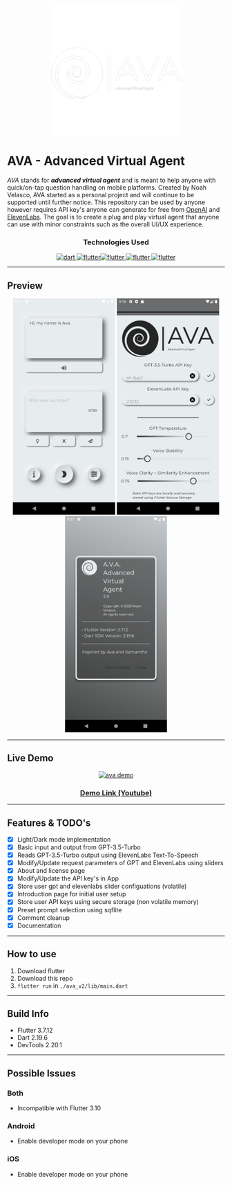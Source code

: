 <p align="center">
<img src="./assets/images/splash.png" alt="Alternative text" title="Image title" height="300"/>
</p>

# AVA - Advanced Virtual Agent

*AVA* stands for ***advanced virtual agent*** and is meant to help anyone with quick/on-tap question handling on mobile platforms. Created by Noah Velasco, AVA started as a personal project and will continue to be supported until further notice. This repository can be used by anyone however requires API key's anyone can generate for free from [OpenAI](https://platform.openai.com/account/api-keys) and [ElevenLabs](https://docs.elevenlabs.io/authentication/01-xi-api-key). The goal is to create a plug and play virtual agent that anyone can use with minor constraints such as the overall UI/UX experience.


<h3 align="center">Technologies Used</h3>
<p align="center">
<a href="https://dart.dev" target="_blank" rel="noreferrer"> <img src="https://www.vectorlogo.zone/logos/dartlang/dartlang-icon.svg" alt="dart" width="40" height="40"/>
<a href="https://flutter.dev" target="_blank" rel="noreferrer"><img src="https://www.vectorlogo.zone/logos/flutterio/flutterio-icon.svg" alt="flutter" width="40" height="40"/></a><a href="https://beta.elevenlabs.io/" target="_blank" rel="noreferrer"><img src="https://upload.wikimedia.org/wikipedia/commons/9/99/Eleven_Labs.png" alt="flutter" height="40"/></a><a href="https://openai.com/blog/chatgpt" target="_blank" rel="noreferrer"> <img src="https://i.insider.com/63ef9e660270b1001984d9ce?width=1300&format=jpeg&auto=webp" alt="flutter" height="40"/></a><a href="https://pub.dev/packages/sqflite" target="_blank" rel="noreferrer"> <img src="https://www.vectorlogo.zone/logos/sqlite/sqlite-ar21.svg" alt="flutter" height="40"/></a>
</p>


---
## Preview
<p align="center">
<img src=".\app_screenshots\home.png" alt="flutter" height="500"/>
<img src=".\app_screenshots\settings.png" alt="flutter" height="500"/>
<img src=".\app_screenshots\credits.png" alt="flutter" height="500"/>
</p>


---
## Live Demo

<p align =center>
<a href = "https://youtu.be/Li2T6gfwauY"><img src="https://i.ytimg.com/an_webp/Li2T6gfwauY/mqdefault_6s.webp?du=3000&sqp=CJKotKQG&rs=AOn4CLDSNZgVQnij7Slvgi13fq0sy_QljA" alt="ava demo" height="200"/></a>

<h3 align = center><a href = "https://youtu.be/Li2T6gfwauY">Demo Link (Youtube)</a></h3>

</p>

---
## Features & TODO's
- [x] Light/Dark mode implementation
- [x] Basic input and output from GPT-3.5-Turbo
- [x] Reads GPT-3.5-Turbo output using ElevenLabs Text-To-Speech
- [x] Modify/Update request parameters of GPT and ElevenLabs using sliders
- [x] About and license page
- [x] Modify/Update the API key's in App
- [x] Store user gpt and elevenlabs slider configuations (volatile)
- [x] Introduction page for initial user setup
- [x] Store user API keys using secure storage (non volatile memory)
- [x] Preset prompt selection using sqflite
- [x] Comment cleanup
- [x] Documentation

---
## How to use
1. Download flutter
2. Download this repo
3. `flutter run` in `./ava_v2/lib/main.dart`

---

## Build Info
* Flutter 3.7.12
* Dart 2.19.6
* DevTools 2.20.1

---
## Possible Issues

### Both
* Incompatible with Flutter 3.10

### Android
* Enable developer mode on your phone

### iOS
*  Enable developer mode on your phone